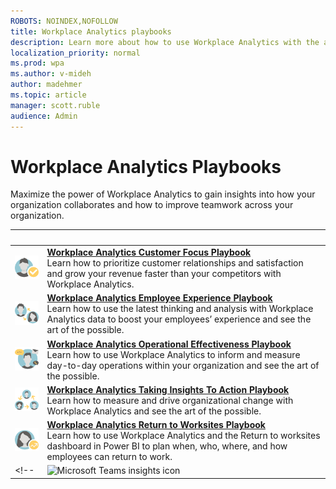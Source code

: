 ```yaml
---
ROBOTS: NOINDEX,NOFOLLOW
title: Workplace Analytics playbooks
description: Learn more about how to use Workplace Analytics with the available playbooks
localization_priority: normal 
ms.prod: wpa
ms.author: v-mideh
author: madehmer
ms.topic: article
manager: scott.ruble
audience: Admin
---
```

# Workplace Analytics Playbooks

Maximize the power of Workplace Analytics to gain insights into how your organization collaborates and how to improve teamwork across your organization.

|&nbsp; |&nbsp; |
|------|-------|
|![Customer focus icon](../images/wpa/playbooks/customer-satisfaction-32x32.svg) |[**Workplace Analytics Customer Focus Playbook**](https://download.microsoft.com/download/7/d/c/7dcd4993-5dea-415f-a9b5-75fff8ee3f8d/Customer-focus-playbook.pdf) <br>Learn how to prioritize customer relationships and satisfaction and grow your revenue faster than your competitors with Workplace Analytics.|
|![Employee experience icon](../images/wpa/playbooks/employee-engagement-32x32.svg) |[**Workplace Analytics Employee Experience Playbook**](https://download.microsoft.com/download/f/5/3/f53a93f2-bfba-4ed1-bd89-0dd957ba679e/Employee-experience-playbook.pdf) <br>Learn how to use the latest thinking and analysis with Workplace Analytics data to boost your employees’ experience and see the art of the possible. |
|![Operational effectiveness icon](../images/wpa/playbooks/operational-efficiency-32x32.svg) |[**Workplace Analytics Operational Effectiveness Playbook**](https://download.microsoft.com/download/e/1/1/e11db67c-f168-4cc2-81b1-054d16779dbc/Operational-effectiveness-playbook.pdf) <br>Learn how to use Workplace Analytics to inform and measure day-to-day operations within your organization and see the art of the possible.|
|![Foster innovation icon](../images/wpa/playbooks/foster-innovation-32x32.svg) |[**Workplace Analytics Taking Insights To Action Playbook**](https://download.microsoft.com/download/e/0/5/e0522dcd-aec0-402e-a515-6b300b186a0d/Taking-insights-to-action-playbook.pdf) <br>Learn how to measure and drive organizational change with Workplace Analytics and see the art of the possible. |
|![Return to work icon](../images/wpa/playbooks/manager-effectiveness-32x32.svg) |[**Workplace Analytics Return to Worksites Playbook**](https://download.microsoft.com/download/3/7/8/378b6b0d-c3de-401a-8ccf-a58e9d9c127f/Return-to-worksites-playbook.pdf)<br>Learn how to use Workplace Analytics and the Return to worksites dashboard in Power BI to plan when, who, where, and how employees can return to work. |
<!--|![Microsoft Teams insights icon](../images/wpa/playbooks/change-management-32x32.svg) |[**Workplace Analytics Teamwork Solution Playbook**](/workplace-analytics/tutorials/WpA-Teamwork-Solution-Playbook.pdf) <br>Learn how to use a Teamwork plan to transform insights from Workplace Analytics into targeted change programs across your organization with MyAnalytics.|-->
